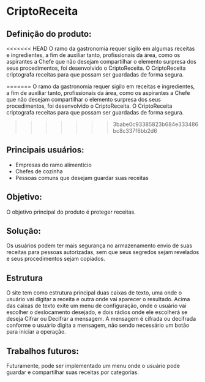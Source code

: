 # CriptoReceita

## Definição do produto:
<<<<<<< HEAD
O ramo da gastronomia requer sigilo em algumas receitas e ingredientes,  a fim de auxiliar tanto, profissionais da área, como os aspirantes a Chefe que não desejam compartilhar o elemento surpresa dos seus procedimentos, foi desenvolvido o CriptoReceita.
O CriptoReceita criptografa receitas para que possam ser guardadas de forma segura.


=======
O ramo da gastronomia requer sigilo em receitas e ingredientes,  a fim de auxiliar tanto, profissionais da área, como os aspirantes a Chefe que não desejam compartilhar o elemento surpresa dos seus procedimentos, foi desenvolvido o CriptoReceita.
O CriptoReceita criptografa receitas para que possam ser guardadas de forma segura.

>>>>>>> 3babe0c93385823b684e333486bc8c337f6bb2d6
## Principais usuários:
- Empresas do ramo alimentício
- Chefes de cozinha
- Pessoas comuns que desejam guardar suas receitas

## Objetivo:
O objetivo principal do produto é proteger receitas.

## Solução:
Os usuários podem ter mais segurança no armazenamento envio de suas receitas para pessoas autorizadas, sem que seus segredos sejam revelados e seus procedimentos sejam copiados.


## Estrutura
O site tem como estrutura principal duas caixas de texto, uma onde o usuário vai digitar a receita e outra onde vai aparecer o resultado.
Acima das caixas de texto exite um menu de configuração, onde o usuário vai escolher o deslocamento desejado, e dois rádios onde ele escolherá se deseja Cifrar ou Decifrar a mensagem. A mensagem é cifrada ou decifrada conforme o usuário digita a mensagem, não sendo necessário um botão para iniciar a operação.

## Trabalhos futuros:
Futuramente, pode ser implementado um menu onde o usuário pode guardar e compartilhar suas receitas por categorias.

